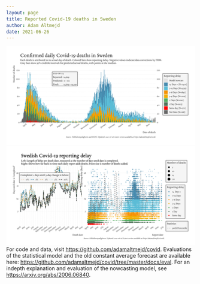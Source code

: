 ```yaml
---
layout: page
title: Reported Covid-19 deaths in Sweden
author: Adam Altmejd
date: 2021-06-26
---
```


![Graph of Swedish Covid-19 deaths with reporting delay.](deaths_lag_sweden_2021-06-26.png "Swedish Covid-19 deaths.")
![Graph of Swedish Covid-19 reporting delay in daily deaths.](lag_trend_sweden_2021-06-26.png "Trend in Swedish Covid-19 mortality reporting delay.")
For code and data, visit <https://github.com/adamaltmejd/covid>.
Evaluations of the statistical model and the old constant average forecast are available here: <https://github.com/adamaltmejd/covid/tree/master/docs/eval>.
For an indepth explanation and evaluation of the nowcasting model, see <https://arxiv.org/abs/2006.06840>.
